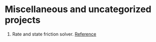 <h1> Miscellaneous and uncategorized projects </h1>

1. Rate and state friction solver. [Reference](http://tbenthompson.com/post/block_slider/)
